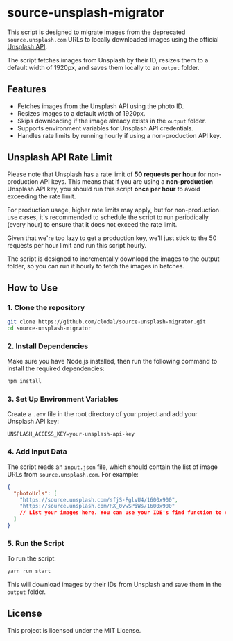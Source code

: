 # source-unsplash-migrator

This script is designed to migrate images from the deprecated `source.unsplash.com` URLs to locally downloaded images using the official [Unsplash API](https://unsplash.com/documentation#search-photos). 

The script fetches images from Unsplash by their ID, resizes them to a default width of 1920px, and saves them locally to an `output` folder.

## Features

- Fetches images from the Unsplash API using the photo ID.
- Resizes images to a default width of 1920px.
- Skips downloading if the image already exists in the `output` folder.
- Supports environment variables for Unsplash API credentials.
- Handles rate limits by running hourly if using a non-production API key.

## Unsplash API Rate Limit

Please note that Unsplash has a rate limit of **50 requests per hour** for non-production API keys. This means that if you are using a **non-production** Unsplash API key, you should run this script **once per hour** to avoid exceeding the rate limit.

For production usage, higher rate limits may apply, but for non-production use cases, it's recommended to schedule the script to run periodically (every hour) to ensure that it does not exceed the rate limit.

Given that we're too lazy to get a production key, we'll just stick to the 50 requests per hour limit and run this script hourly.

The script is designed to incrementally download the images to the output folder, so you can run it hourly to fetch the images in batches.

## How to Use

### 1. Clone the repository

```bash
git clone https://github.com/clodal/source-unsplash-migrator.git
cd source-unsplash-migrator
```

### 2. Install Dependencies

Make sure you have Node.js installed, then run the following command to install the required dependencies:

```bash
npm install
```

### 3. Set Up Environment Variables

Create a `.env` file in the root directory of your project and add your Unsplash API key:

```env
UNSPLASH_ACCESS_KEY=your-unsplash-api-key
```

### 4. Add Input Data

The script reads an `input.json` file, which should contain the list of image URLs from `source.unsplash.com`. For example:

```json
{
  "photoUrls": [
    "https://source.unsplash.com/sfjS-FglvU4/1600x900",
    "https://source.unsplash.com/RX_0vwSPiWs/1600x900"
    // List your images here. You can use your IDE's find function to export the images to a .txt file to get this input
  ]
}
```

### 5. Run the Script

To run the script:

```bash
yarn run start
```

This will download images by their IDs from Unsplash and save them in the `output` folder.

## License

This project is licensed under the MIT License.
